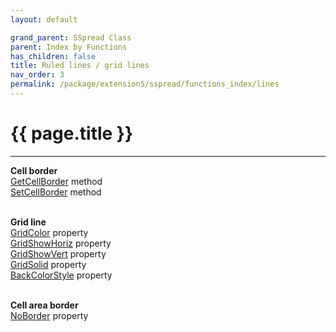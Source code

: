 ```yaml
---
layout: default

grand_parent: SSpread Class
parent: Index by Functions
has_children: false
title: Ruled lines / grid lines
nav_order: 3
permalink: /package/extension5/sspread/functions_index/lines
---
```

# {{ page.title }}
---

**Cell border**<br>
[GetCellBorder](/package/extension5/sspread/methods/getcellborder) method<br>
[SetCellBorder](/package/extension5/sspread/methods/setcellborder) method<br><br>

**Grid line**<br>
[GridColor](/package/extension5/sspread/properties/gridcolor) property<br>
[GridShowHoriz](/package/extension5/sspread/properties/gridshowhoriz) property<br>
[GridShowVert](/package/extension5/sspread/properties/gridshowvert) property<br>
[GridSolid](/package/extension5/sspread/properties/gridsolid) property<br>
[BackColorStyle](/package/extension5/sspread/properties/backcolorstyle) property<br><br>

**Cell area border**<br>
[NoBorder](/package/extension5/sspread/properties/noborder) property<br><br>